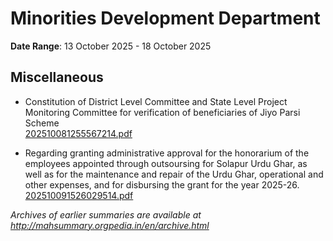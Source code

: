 # Minorities Development Department

**Date Range**: 13 October 2025 - 18 October 2025


## Miscellaneous
- Constitution of District Level Committee and State Level Project Monitoring Committee for verification of beneficiaries of Jiyo Parsi Scheme\
  [202510081255567214.pdf](https://gr.maharashtra.gov.in/Site/Upload/Government%20Resolutions/English/202510081255567214.pdf)

- Regarding granting administrative approval for the honorarium of the employees appointed through outsoursing for Solapur Urdu Ghar, as well as for the maintenance and repair of the Urdu Ghar, operational and other expenses, and for disbursing the grant for the year 2025-26.\
  [202510091526029514.pdf](https://gr.maharashtra.gov.in/Site/Upload/Government%20Resolutions/English/202510091526029514.pdf)


*Archives of earlier summaries are available at http://mahsummary.orgpedia.in/en/archive.html*